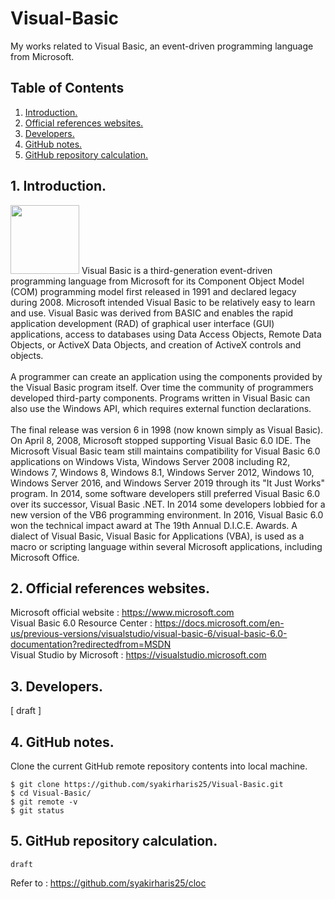 # Visual-Basic
My works related to Visual Basic, an event-driven programming language from Microsoft.

## Table of Contents
1. [Introduction.](#introduction)
2. [Official references websites.](#references)
3. [Developers.](#developers)
4. [GitHub notes.](#github)
5. [GitHub repository calculation.](#calculation)

<a name="introduction"></a>
## 1. Introduction.
<img src="visual-basic.png" height="110">
Visual Basic is a third-generation event-driven programming language from Microsoft for its Component Object Model (COM) programming model first released in 1991 and declared legacy during 2008. Microsoft intended Visual Basic to be relatively easy to learn and use. Visual Basic was derived from BASIC and enables the rapid application development (RAD) of graphical user interface (GUI) applications, access to databases using Data Access Objects, Remote Data Objects, or ActiveX Data Objects, and creation of ActiveX controls and objects.
<br /><br />
A programmer can create an application using the components provided by the Visual Basic program itself. Over time the community of programmers developed third-party components. Programs written in Visual Basic can also use the Windows API, which requires external function declarations.
<br /><br />
The final release was version 6 in 1998 (now known simply as Visual Basic). On April 8, 2008, Microsoft stopped supporting Visual Basic 6.0 IDE. The Microsoft Visual Basic team still maintains compatibility for Visual Basic 6.0 applications on Windows Vista, Windows Server 2008 including R2, Windows 7, Windows 8, Windows 8.1, Windows Server 2012, Windows 10, Windows Server 2016, and Windows Server 2019 through its "It Just Works" program. In 2014, some software developers still preferred Visual Basic 6.0 over its successor, Visual Basic .NET. In 2014 some developers lobbied for a new version of the VB6 programming environment. In 2016, Visual Basic 6.0 won the technical impact award at The 19th Annual D.I.C.E. Awards. A dialect of Visual Basic, Visual Basic for Applications (VBA), is used as a macro or scripting language within several Microsoft applications, including Microsoft Office.

<a name="references"></a>
## 2. Official references websites.
Microsoft official website : https://www.microsoft.com <br />
Visual Basic 6.0 Resource Center : https://docs.microsoft.com/en-us/previous-versions/visualstudio/visual-basic-6/visual-basic-6.0-documentation?redirectedfrom=MSDN <br />
Visual Studio by Microsoft : https://visualstudio.microsoft.com <br />

<a name="developers"></a>
## 3. Developers.
[ draft ]

<a name="github"></a>
## 4. GitHub notes.
Clone the current GitHub remote repository contents into local machine.
```
$ git clone https://github.com/syakirharis25/Visual-Basic.git
$ cd Visual-Basic/
$ git remote -v
$ git status
```

<a name="calculation"></a>
## 5. GitHub repository calculation.
```
draft
```
Refer to : https://github.com/syakirharis25/cloc

